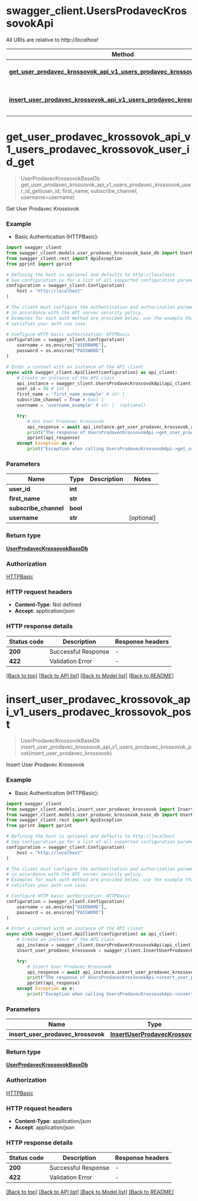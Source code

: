 # swagger_client.UsersProdavecKrossovokApi

All URIs are relative to *http://localhost*

Method | HTTP request | Description
------------- | ------------- | -------------
[**get_user_prodavec_krossovok_api_v1_users_prodavec_krossovok_user_id_get**](UsersProdavecKrossovokApi.md#get_user_prodavec_krossovok_api_v1_users_prodavec_krossovok_user_id_get) | **GET** /api/v1/users-prodavec-krossovok/{user_id} | Get User Prodavec Krossovok
[**insert_user_prodavec_krossovok_api_v1_users_prodavec_krossovok_post**](UsersProdavecKrossovokApi.md#insert_user_prodavec_krossovok_api_v1_users_prodavec_krossovok_post) | **POST** /api/v1/users-prodavec-krossovok | Insert User Prodavec Krossovok


# **get_user_prodavec_krossovok_api_v1_users_prodavec_krossovok_user_id_get**
> UserProdavecKrossovokBaseDb get_user_prodavec_krossovok_api_v1_users_prodavec_krossovok_user_id_get(user_id, first_name, subscribe_channel, username=username)

Get User Prodavec Krossovok

### Example

* Basic Authentication (HTTPBasic):

```python
import swagger_client
from swagger_client.models.user_prodavec_krossovok_base_db import UserProdavecKrossovokBaseDb
from swagger_client.rest import ApiException
from pprint import pprint

# Defining the host is optional and defaults to http://localhost
# See configuration.py for a list of all supported configuration parameters.
configuration = swagger_client.Configuration(
    host = "http://localhost"
)

# The client must configure the authentication and authorization parameters
# in accordance with the API server security policy.
# Examples for each auth method are provided below, use the example that
# satisfies your auth use case.

# Configure HTTP basic authorization: HTTPBasic
configuration = swagger_client.Configuration(
    username = os.environ["USERNAME"],
    password = os.environ["PASSWORD"]
)

# Enter a context with an instance of the API client
async with swagger_client.ApiClient(configuration) as api_client:
    # Create an instance of the API class
    api_instance = swagger_client.UsersProdavecKrossovokApi(api_client)
    user_id = 56 # int | 
    first_name = 'first_name_example' # str | 
    subscribe_channel = True # bool | 
    username = 'username_example' # str |  (optional)

    try:
        # Get User Prodavec Krossovok
        api_response = await api_instance.get_user_prodavec_krossovok_api_v1_users_prodavec_krossovok_user_id_get(user_id, first_name, subscribe_channel, username=username)
        print("The response of UsersProdavecKrossovokApi->get_user_prodavec_krossovok_api_v1_users_prodavec_krossovok_user_id_get:\n")
        pprint(api_response)
    except Exception as e:
        print("Exception when calling UsersProdavecKrossovokApi->get_user_prodavec_krossovok_api_v1_users_prodavec_krossovok_user_id_get: %s\n" % e)
```



### Parameters


Name | Type | Description  | Notes
------------- | ------------- | ------------- | -------------
 **user_id** | **int**|  | 
 **first_name** | **str**|  | 
 **subscribe_channel** | **bool**|  | 
 **username** | **str**|  | [optional] 

### Return type

[**UserProdavecKrossovokBaseDb**](UserProdavecKrossovokBaseDb.md)

### Authorization

[HTTPBasic](../README.md#HTTPBasic)

### HTTP request headers

 - **Content-Type**: Not defined
 - **Accept**: application/json

### HTTP response details

| Status code | Description | Response headers |
|-------------|-------------|------------------|
**200** | Successful Response |  -  |
**422** | Validation Error |  -  |

[[Back to top]](#) [[Back to API list]](../README.md#documentation-for-api-endpoints) [[Back to Model list]](../README.md#documentation-for-models) [[Back to README]](../README.md)

# **insert_user_prodavec_krossovok_api_v1_users_prodavec_krossovok_post**
> UserProdavecKrossovokBaseDb insert_user_prodavec_krossovok_api_v1_users_prodavec_krossovok_post(insert_user_prodavec_krossovok)

Insert User Prodavec Krossovok

### Example

* Basic Authentication (HTTPBasic):

```python
import swagger_client
from swagger_client.models.insert_user_prodavec_krossovok import InsertUserProdavecKrossovok
from swagger_client.models.user_prodavec_krossovok_base_db import UserProdavecKrossovokBaseDb
from swagger_client.rest import ApiException
from pprint import pprint

# Defining the host is optional and defaults to http://localhost
# See configuration.py for a list of all supported configuration parameters.
configuration = swagger_client.Configuration(
    host = "http://localhost"
)

# The client must configure the authentication and authorization parameters
# in accordance with the API server security policy.
# Examples for each auth method are provided below, use the example that
# satisfies your auth use case.

# Configure HTTP basic authorization: HTTPBasic
configuration = swagger_client.Configuration(
    username = os.environ["USERNAME"],
    password = os.environ["PASSWORD"]
)

# Enter a context with an instance of the API client
async with swagger_client.ApiClient(configuration) as api_client:
    # Create an instance of the API class
    api_instance = swagger_client.UsersProdavecKrossovokApi(api_client)
    insert_user_prodavec_krossovok = swagger_client.InsertUserProdavecKrossovok() # InsertUserProdavecKrossovok | 

    try:
        # Insert User Prodavec Krossovok
        api_response = await api_instance.insert_user_prodavec_krossovok_api_v1_users_prodavec_krossovok_post(insert_user_prodavec_krossovok)
        print("The response of UsersProdavecKrossovokApi->insert_user_prodavec_krossovok_api_v1_users_prodavec_krossovok_post:\n")
        pprint(api_response)
    except Exception as e:
        print("Exception when calling UsersProdavecKrossovokApi->insert_user_prodavec_krossovok_api_v1_users_prodavec_krossovok_post: %s\n" % e)
```



### Parameters


Name | Type | Description  | Notes
------------- | ------------- | ------------- | -------------
 **insert_user_prodavec_krossovok** | [**InsertUserProdavecKrossovok**](InsertUserProdavecKrossovok.md)|  | 

### Return type

[**UserProdavecKrossovokBaseDb**](UserProdavecKrossovokBaseDb.md)

### Authorization

[HTTPBasic](../README.md#HTTPBasic)

### HTTP request headers

 - **Content-Type**: application/json
 - **Accept**: application/json

### HTTP response details

| Status code | Description | Response headers |
|-------------|-------------|------------------|
**200** | Successful Response |  -  |
**422** | Validation Error |  -  |

[[Back to top]](#) [[Back to API list]](../README.md#documentation-for-api-endpoints) [[Back to Model list]](../README.md#documentation-for-models) [[Back to README]](../README.md)

